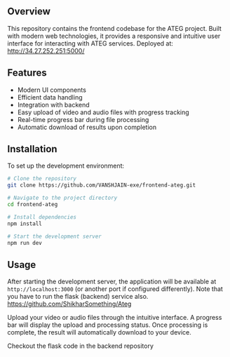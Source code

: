## Overview

This repository contains the frontend codebase for the ATEG project. Built with modern web technologies, it provides a responsive and intuitive user interface for interacting with ATEG services.
Deployed at: http://34.27.252.251:5000/


## Features

- Modern UI components
- Efficient data handling
- Integration with backend
- Easy upload of video and audio files with progress tracking
- Real-time progress bar during file processing
- Automatic download of results upon completion

## Installation

To set up the development environment:

```bash
# Clone the repository
git clone https://github.com/VANSHJAIN-exe/frontend-ateg.git

# Navigate to the project directory
cd frontend-ateg

# Install dependencies
npm install

# Start the development server
npm run dev
```

## Usage

After starting the development server, the application will be available at `http://localhost:3000` (or another port if configured differently). Note that you have to run the flask (backend) service also. https://github.com/ShikharSomething/Ateg

Upload your video or audio files through the intuitive interface. A progress bar will display the upload and processing status. Once processing is complete, the result will automatically download to your device.

Checkout the flask code in the backend repository
